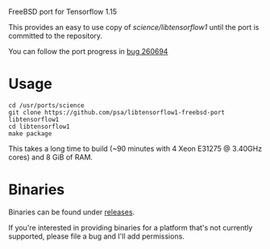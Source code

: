 FreeBSD port for Tensorflow 1.15

This provides an easy to use copy of *science/libtensorflow1* until the port is
committed to the repository.

You can follow the port progress in [bug
260694](https://bugs.freebsd.org/bugzilla/show_bug.cgi?id=260694)

# Usage

```
cd /usr/ports/science
git clone https://github.com/psa/libtensorflow1-freebsd-port libtensorflow1
cd libtensorflow1
make package
```

This takes a long time to build (~90 minutes with 4 Xeon E31275 @ 3.40GHz
cores) and 8 GiB of RAM.

# Binaries

Binaries can be found under [releases](https://github.com/psa/libtensorflow1-freebsd-port/releases).

If you're interested in providing binaries for a platform that's not currently supported, please file a bug and I'll add permissions.
